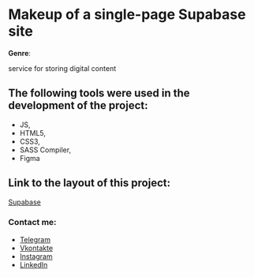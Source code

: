 # Makeup of a single-page Supabase site

**Genre**: <p>service for storing digital content</p>

## The following tools were used in the development of the project: 
- JS,
- HTML5,
- CSS3,
- SASS Compiler,
- Figma

## Link to the layout of this project:
[Supabase](https://www.figma.com/file/3PbLRskdtk5E9zkAP5xjuR/Supabase-(Copy)?node-id=1%3A2)

### Contact me:
- [Telegram](https://t.me/marsel_bisengaliev)
- [Vkontakte](https://vk.com/marsel_bisengaliev)
- [Instagram](https://www.instagram.com/marsel_bisengaliev/)
- [LinkedIn](https://www.linkedin.com/in/marsel-bisengaliev-b47754226/)